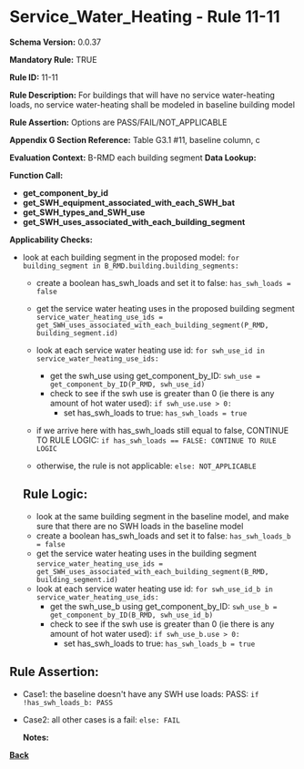 # Service_Water_Heating - Rule 11-11  
**Schema Version:** 0.0.37  

**Mandatory Rule:** TRUE

**Rule ID:** 11-11  

**Rule Description:** For buildings that will have no service water-heating loads, no service water-heating shall be modeled in baseline building model

**Rule Assertion:** Options are PASS/FAIL/NOT_APPLICABLE

**Appendix G Section Reference:** Table G3.1 #11, baseline column, c

**Evaluation Context:** B-RMD each building segment
**Data Lookup:**   

**Function Call:** 
- **get_component_by_id**  
- **get_SWH_equipment_associated_with_each_SWH_bat**  
- **get_SWH_types_and_SWH_use**  
- **get_SWH_uses_associated_with_each_building_segment**  

**Applicability Checks:**

- look at each building segment in the proposed model: `for building_segment in B_RMD.building.building_segments:`
    - create a boolean has_swh_loads and set it to false: `has_swh_loads = false`
    - get the service water heating uses in the proposed building segment `service_water_heating_use_ids = get_SWH_uses_associated_with_each_building_segment(P_RMD, building_segment.id)`
    - look at each service water heating use id: `for swh_use_id in service_water_heating_use_ids:`
        - get the swh_use using get_component_by_ID: `swh_use = get_component_by_ID(P_RMD, swh_use_id)`
        - check to see if the swh use is greater than 0 (ie there is any amount of hot water used): `if swh_use.use > 0:`
            - set has_swh_loads to true: `has_swh_loads = true`

    - if we arrive here with has_swh_loads still equal to false, CONTINUE TO RULE LOGIC: `if has_swh_loads == FALSE: CONTINUE TO RULE LOGIC`
    - otherwise, the rule is not applicable: `else: NOT_APPLICABLE`

    ## Rule Logic: 
    - look at the same building segment in the baseline model, and make sure that there are no SWH loads in the baseline model
    - create a boolean has_swh_loads and set it to false: `has_swh_loads_b = false`
    - get the service water heating uses in the building segment `service_water_heating_use_ids = get_SWH_uses_associated_with_each_building_segment(B_RMD, building_segment.id)`
    - look at each service water heating use id: `for swh_use_id_b in service_water_heating_use_ids:`
        - get the swh_use_b using get_component_by_ID: `swh_use_b = get_component_by_ID(B_RMD, swh_use_id_b)`
        - check to see if the swh use is greater than 0 (ie there is any amount of hot water used): `if swh_use_b.use > 0:`
            - set has_swh_loads to true: `has_swh_loads_b = true`

## Rule Assertion: 
- Case1: the baseline doesn't have any SWH use loads: PASS: `if !has_swh_loads_b: PASS`
- Case2: all other cases is a fail: `else: FAIL`

  
  **Notes:**

**[Back](../_toc.md)**

